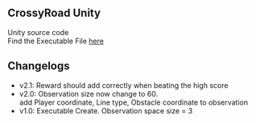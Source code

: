 ## CrossyRoad Unity
Unity source code <br/>
Find the Executable File [here](https://github.com/Introduction-to-Machine-Learning-Team4/Executable)

## Changelogs
- v2.1: Reward should add correctly when beating the high score
- v2.0: Observation size now change to 60.<br/>
add Player coordinate, Line type, Obstacle coordinate to observation
- v1.0: Executable Create. Observation space size = 3

